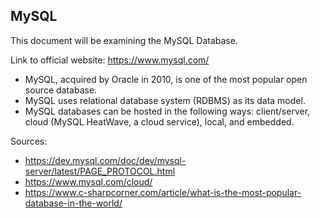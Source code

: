 ## MySQL
This document will be examining the MySQL Database.

Link to official website: https://www.mysql.com/

* MySQL, acquired by Oracle in 2010, is one of the most popular open source database.
* MySQL uses relational database system (RDBMS) as its data model.
* MySQL databases can be hosted in the following ways: client/server, cloud (MySQL HeatWave, a cloud service), local, and embedded.

Sources:
* https://dev.mysql.com/doc/dev/mysql-server/latest/PAGE_PROTOCOL.html
* https://www.mysql.com/cloud/
* https://www.c-sharpcorner.com/article/what-is-the-most-popular-database-in-the-world/
